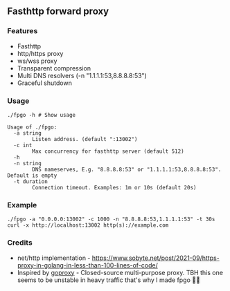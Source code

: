 ## Fasthttp forward proxy

### Features

* Fasthttp
* http/https proxy
* ws/wss proxy
* Transparent compression
* Multi DNS resolvers (-n "1.1.1.1:53,8.8.8.8:53")
* Graceful shutdown

### Usage

```
./fpgo -h # Show usage

Usage of ./fpgo:
  -a string
        Listen address. (default ":13002")
  -c int
        Max concurrency for fasthttp server (default 512)
  -h
  -n string
        DNS nameserves, E.g. "8.8.8.8:53" or "1.1.1.1:53,8.8.8.8:53". Default is empty
  -t duration
        Connection timeout. Examples: 1m or 10s (default 20s)
```

### Example

```fish
./fpgo -a "0.0.0.0:13002" -c 1000 -n "8.8.8.8:53,1.1.1.1:53" -t 30s
curl -x http://localhost:13002 http(s)://example.com
```

### Credits

* net/http implementation - https://www.sobyte.net/post/2021-09/https-proxy-in-golang-in-less-than-100-lines-of-code/
* Inspired by [goproxy](https://github.com/snail007/goproxy) - Closed-source multi-purpose proxy. TBH this one seems to be unstable in heavy traffic that's why I made fpgo 💐💐
